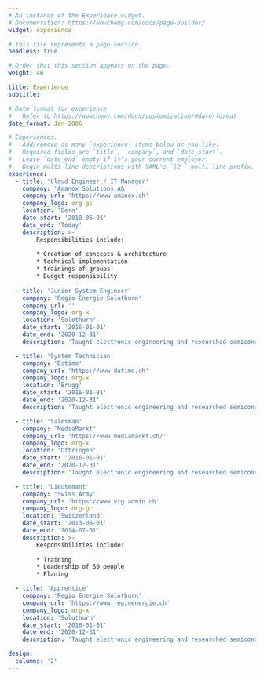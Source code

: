 ```yaml
---
# An instance of the Experience widget.
# Documentation: https://wowchemy.com/docs/page-builder/
widget: experience

# This file represents a page section.
headless: true

# Order that this section appears on the page.
weight: 40

title: Experience
subtitle:

# Date format for experience
#   Refer to https://wowchemy.com/docs/customization/#date-format
date_format: Jan 2006

# Experiences.
#   Add/remove as many `experience` items below as you like.
#   Required fields are `title`, `company`, and `date_start`.
#   Leave `date_end` empty if it's your current employer.
#   Begin multi-line descriptions with YAML's `|2-` multi-line prefix.
experience:
  - title: 'Cloud Engineer / IT-Manager'
    company: 'Amanox Solutions AG'
    company_url: 'https://www.amanox.ch'
    company_logo: org-gc
    location: 'Bern'
    date_start: '2018-06-01'
    date_end: 'Today'
    description: >-
        Responsibilities include:
        
        * Creation of concepts & architecture
        * technical implementation
        * trainings of groups
        * Budget responsibility
        
  - title: 'Junior System Engineer'
    company: 'Regio Energie Solothurn'
    company_url: ''
    company_logo: org-x
    location: 'Solothurn'
    date_start: '2016-01-01'
    date_end: '2020-12-31'
    description: 'Taught electronic engineering and researched semiconductor physics.'

  - title: 'System Technician'
    company: 'Datimo'
    company_url: 'https://www.datimo.ch'
    company_logo: org-x
    location: 'Brugg'
    date_start: '2016-01-01'
    date_end: '2020-12-31'
    description: 'Taught electronic engineering and researched semiconductor physics.'

  - title: 'Salesman'
    company: 'MediaMarkt'
    company_url: 'https://www.mediamarkt.ch/'
    company_logo: org-x
    location: 'Oftringen'
    date_start: '2016-01-01'
    date_end: '2020-12-31'
    description: 'Taught electronic engineering and researched semiconductor physics.'

  - title: 'Lieutenant'
    company: 'Swiss Army'
    company_url: 'https://www.vtg.admin.ch'
    company_logo: org-gc
    location: 'Switzerland'
    date_start: '2013-06-01'
    date_end: '2014-07-01'
    description: >-
        Responsibilities include:
        
        * Training
        * Leadership of 50 people
        * Planing

  - title: 'Apprentice'
    company: 'Regio Energie Solothurn'
    company_url: 'https://www.regioenergie.ch'
    company_logo: org-x
    location: 'Solothurn'
    date_start: '2016-01-01'
    date_end: '2020-12-31'
    description: 'Taught electronic engineering and researched semiconductor physics.'

design:
  columns: '2'
---
```

